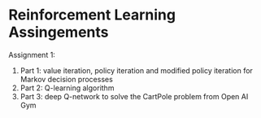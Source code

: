 # Reinforcement Learning Assingements
Assignment 1:
  1. Part 1: value iteration, policy iteration and modified policy iteration for Markov decision processes
  2. Part 2: Q-learning algorithm
  3. Part 3: deep Q-network to solve the CartPole problem from Open AI Gym
